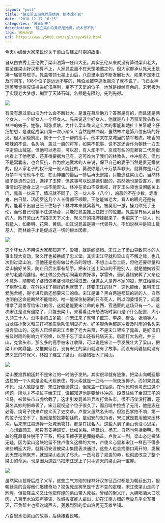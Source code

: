 ```yaml
---
layout: "post"
title: "建立梁山泊竟然是她俩，根本想不到"
date: "2018-12-17 16:15"
categories: "宋元历史"
description: "建立梁山泊竟然是她俩，根本想不到"
tags: 宋元历史
url: https://www.y5000.com/zgls/sy/4919.html
---
```






今天小编给大家来说说关于梁山伯建立时期的故事。

自从白衣秀士王伦做了梁山泊第一任山大王，其实王伦从来就没有算过梁山老大，甚至连梁山好汉都算不上，人家晁盖虽不在天罡地煞之列，但大家都承认晁天王是第一届领导班子。晁盖带领七星上山后，八百里水泊不断发展壮大，如果不是宋江及时刹车，108个位子是远远不够的，韩伯龙被李逵发飙杀了就不说了，飞石女神琼英我觉得应该排进好汉序列，坐不了天罡的位子，地煞是绰绰有余的。宋老板为了实现老大梦想，糊弄了天降石碑，名额是有限的，先到先得。

![](https://img.y5000.com/uploads/allimg/161110/155K52916-0.jpg)

有没有想过梁山泊为什么会不断壮大，是谁在幕后助力？答案是有的，而且还是两个女人，一个好女人一个坏女人。先来说这个好女人，他就是八十万禁军教头教头林冲的娘子，姓张，叫张贞娘。为什么梁山聚义这么大的事能和她扯上关系呢？仔细想想，是谁促成梁山第一次小聚义？当然是林冲啊，虽然林冲是第八位出场的好汉，但人家级别高，属于一个顶一帮的高手。他本来在京城当的禁军教练，吃香的喝辣的不说，名头响，盖过一般的将军，如果不犯事，说不定还会作为朝廷一方去平定梁山贼寇，但他可以老实，可以忍，有人却不干。京城有名的无赖官二代高衙内看上了他老婆，还非得要据为己有，这可难为了我们的林教头，林冲能忍，但也不是窝囊废，也会反抗，作为痴迷武术的人来说，保卫自己的妻子当然是责无旁贷的，但人家老子的权不是一般人能比的，莫说你是八十万禁军教头，就算你是八百万禁军司令也斗不过，在山神庙的最后一搏后再无退路，只能逃往梁山泊。当然林娘子是贞烈之妇，选择了玉碎，但这事可以说是她引起的，虽然她也是受害方，但事情出在她身上这一点不能否认。林冲在梁山不受重视，好歹王头领也没彻底关上门，晁盖一伙来了，情况就不同了，这一伙人多（八个），凶恶的不在少数，赤发鬼、白日鼠、活阎罗这几个人长得都不顺眼，王伦能做老大，看人的眼光还是有的，能看不出自己压不住场子？林冲本来就窝着气，被吴用一激，操刀砍死了王伦，而他自己也镇不住这场合，只能把晁盖推上扛把子的位置。晁盖是有远大目标的人，敞开梁山大门招揽天下义士，聚义厅的招牌挂起来了，也招来了一些人，也有猛人，如秦明、花荣、黄信。如其说晁盖是第一代领导人，不如说林冲是梁山奠基人，而林娘子才是促成这一切的根本因素。

![](https://img.y5000.com/uploads/allimg/161110/155K53R3-1.jpg)

这个坏女人不用说大家都知道了，没错，就是阎婆惜。宋江上了梁山导致原本的人事出现大变动，聚义厅也被换成了忠义堂。其实宋江早就和梁山有不解之缘，也几次到过梁山泊，但他还是抱有做公务员的理想，不想上山当土匪，但他还要尽量和梁山搞好关系，防止日后出事有帮手。把宋江送上梁山的不是别人，就是他掏钱买来的老婆阎婆惜。宋江做公务员期间喜欢做好事，学雷锋，替阎婆惜安葬了父亲也不意外，顺带收了婆惜做老婆也能说得过去，但这女人是养不家的狼，宋江给她买了别墅住着，在外边找了相好的也就罢了，还要宋江的财产，这也能给，谁叫宋江爱施舍呢，得寸进尺后还想要宋江的命。宋江是谁？黑白两道都玩的转的人，自然也明白这命是断然不能给的，唯一能保住秘密的只有死人，所以阎婆惜死了。阎婆惜拿了晁盖写给宋江的信，这就是能要宋江命的东西，官通匪的这场只有一个。这次宋江是没有退路了，只能去梁山，来看看江州劫法场时梁山是个什么配置，大小头领二十人，没本事的占多数，而宋江来了就带了戴宗、李逵、穆弘、张顺等人，白龙庙小聚义和三打祝家庄后队伍明显扩大。好多狠角色都是冲着及时雨的名头来投奔梁山的，这些人已经把宋江当做了老大来拜，不是宋江架空了晁盖，是好汉们被及时雨的影响力所召唤，以至于忘了梁山还有托塔天王。后面打大名府，并三山，克曾头市，那么多的高手被宋江收降，可以说是宋江一手发展壮大了梁山，把梁山带向鼎盛，又推向低谷。没有宋江的梁山就没有了故事，而没有阎婆惜就没有忠义堂的呼保义，林娘子建立了梁山，阎婆惜壮大了梁山。

![](https://img.y5000.com/uploads/allimg/161110/155K55037-2.jpg)

梁山要投靠朝廷并不是宋江的一时脑子发热，其实很早就有迹象。把梁山向朝廷那边拉的一个人就是金毛犬段景住，导火索就是一匹马——照夜玉狮子。而如果晁盖不死，没人敢提诏安，宋江好像透露过，但晁盖一口拒绝，在他死时也考虑过这个问题，所以才不把位子给宋江，谁都知道他是要给林冲的。段景住偷了金国王子的宝马，被曾头市五虎给截了，这才引发晁盖带兵攻打曾头市，很不巧仗没打赢，还莫名其妙的把命丢了。宋江窥视这个位子很久了，而且暗中拉拢了无用，他是志在必得，绕弯子找来卢俊义灭了史文恭。卢俊义虽然名头响，但独巴掌拍不响，第一的位子他坐不了，但他是想投靠朝廷的，是诏安的支持者，宋江就是要用他来压林冲。后来宋江每选择一处城池攻打，都是在找名人，这些人到了梁山也没心思呆，一心想着回去，那只有支持诏安，比如关胜、呼延灼、杨志、自然也包括秦明。晁盖的死段景住脱不了干系，照夜玉狮子更是罪魁祸首，卢俊义一到，梁山必定投降无疑，因为梁山这块地留不住卢俊义这样的大神，卢俊义心里和宋江一样巴不得多来些朝廷大将，就算诏安没被梁山集团表决通过，这些人也会找借口离开的，发展到天罡地煞聚齐，就是梁山走到了尽头。一匹马要了晁盖的命，也彻底改变了整个梁山的命运，也是因为这匹马把宋江送上了只手遮天的梁山第一宝座。

![](https://img.y5000.com/uploads/allimg/161110/155K55124-3.jpg)

虽然梁山投降后成了义军，这些血气方刚的绿林好汉东征西讨都是为朝廷出力，但朝廷真的会容他们屡建奇功？狡兔死走狗烹是千古不变的定理，宋江使梁山走向了辉煌，但投降主义又让他把辉煌的梁山带入死谷。曾经的聚义厅，大碗喝酒大口吃肉，八百里水泊欢声笑语，攻城拔寨能人辈出，却在江南方腊的老巢几乎全军覆灭，正负帮主也都饮鸩西去，轰轰烈烈的梁山泊再无英雄坐镇。

八百里水泊梁山的故事，后续接着说咯。
